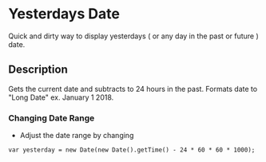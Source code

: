 # Yesterdays Date

Quick and dirty way to display yesterdays ( or any day in the past or future ) date.

## Description

Gets the current date and subtracts to 24 hours in the past. 
Formats date to "Long Date" ex. January 1 2018.

### Changing Date Range

* Adjust the date range by changing
```
var yesterday = new Date(new Date().getTime() - 24 * 60 * 60 * 1000);
```